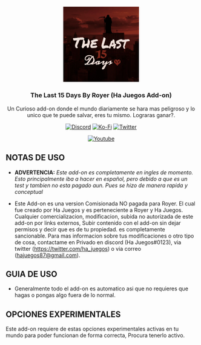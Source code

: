 <p align="center">
  <img src="https://github.com/HaJuegos/The-Last-15-Days/blob/main/.github/icon_template/pack_icon.png" alt="icon_addon" width=200>
  <h3 align="center">The Last 15 Days By Royer (Ha Juegos Add-on)</h3>
  
 <p align="center">
Un Curioso add-on donde el mundo diariamente se hara mas peligroso y lo unico que te puede salvar, eres tu mismo. Lograras ganar?.</p>
</p>

<p align="center">
  <a href="https://discord.gg/p6a7tqVJxn"><img src="https://img.shields.io/discord/782053401281429504?style=plastic&color=red&logo=discord&label=Server%20de%20Discord" alt="Discord "/></a>
  <a href="https://ko-fi.com/hajuegos0710"><img src="https://img.shields.io/npm/v/express?url=https://ko-fi.com/hajuegos0710&style=plastic&logo=kofi&label=Pagina%20De%20Donaciones&color=inactive" alt="Ko-Fi "/></a>
  <a href="https://twitter.com/ha_juegos?s=09"><img src="https://img.shields.io/twitter/follow/ha_juegos?style=plastic&color=success&logo=twitter&label=Seguidores" alt="Twitter "/></a>
</p>
<p align="center">
  <a href="https://www.youtube.com/watch?v=SWd6QM0TTJo"><img src="https://img.shields.io/youtube/views/SWd6QM0TTJo?style=plastic&logo=youtube&color=red&label=Vistas%20Del%20Tutorial" alt="Youtube "/></a>
</p>

## NOTAS DE USO

- **ADVERTENCIA:** _Este add-on es completamente en ingles de momento. Esto principalmente iba a hacer en español, pero debido a que es un test y tambien no esta pagado aun. Pues se hizo de manera rapida y conceptual_

- Este Add-on es una version Comisionada NO pagada para Royer. El cual fue creado por Ha Juegos y es perteneciente a Royer y Ha Juegos. Cualquier comercializacion, modificacion, subida no autorizada de este add-on por links externos, Subir contenido con el add-on sin dejar permisos y decir que es de tu propiedad. es completamente sancionable. Para mas informacion sobre tus modificaciones o otro tipo de cosa, contactame en Privado en discord (Ha Juegos#0123), via twitter (https://twitter.com/ha_juegos) o via correo (hajuegos87@gmail.com).

## GUIA DE USO

- Generalmente todo el add-on es automatico asi que no requieres que hagas o pongas algo fuera de lo normal.

## OPCIONES EXPERIMENTALES

Este add-on requiere de estas opciones experimentales activas en tu mundo para poder funcionan de forma correcta, Procura tenerlo activo.
